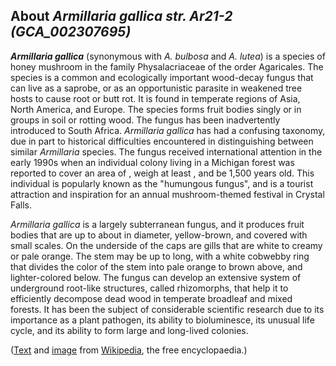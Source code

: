 About *Armillaria gallica str. Ar21-2 (GCA\_002307695)* 
-------------------------------------------------------



***Armillaria gallica*** (synonymous with *A. bulbosa* and *A. lutea*)
is a species of honey mushroom in the family Physalacriaceae of the
order Agaricales. The species is a common and ecologically important
wood-decay fungus that can live as a saprobe, or as an opportunistic
parasite in weakened tree hosts to cause root or butt rot. It is found
in temperate regions of Asia, North America, and Europe. The species
forms fruit bodies singly or in groups in soil or rotting wood. The
fungus has been inadvertently introduced to South Africa. *Armillaria
gallica* has had a confusing taxonomy, due in part to historical
difficulties encountered in distinguishing between similar *Armillaria*
species. The fungus received international attention in the early 1990s
when an individual colony living in a Michigan forest was reported to
cover an area of , weigh at least , and be 1,500 years old. This
individual is popularly known as the \"humungous fungus\", and is a
tourist attraction and inspiration for an annual mushroom-themed
festival in Crystal Falls.

*Armillaria gallica* is a largely subterranean fungus, and it produces
fruit bodies that are up to about in diameter, yellow-brown, and covered
with small scales. On the underside of the caps are gills that are white
to creamy or pale orange. The stem may be up to long, with a white
cobwebby ring that divides the color of the stem into pale orange to
brown above, and lighter-colored below. The fungus can develop an
extensive system of underground root-like structures, called
rhizomorphs, that help it to efficiently decompose dead wood in
temperate broadleaf and mixed forests. It has been the subject of
considerable scientific research due to its importance as a plant
pathogen, its ability to bioluminesce, its unusual life cycle, and its
ability to form large and long-lived colonies.

([Text](http://en.wikipedia.org/wiki/Armillaria_gallica) and
[image](https://commons.wikimedia.org/wiki/File:Armillaria_gallica_26659.jpg)
from [Wikipedia](http://en.wikipedia.org/), the free encyclopaedia.)
